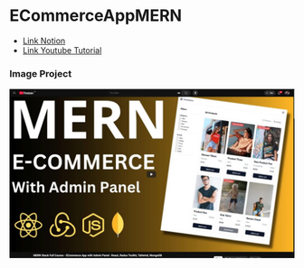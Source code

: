 # ECommerceAppMERN

- [Link Notion](https://www.notion.so/MERN-Stack-Full-Course-ECommerce-App-with-Admin-Panel-React-Redux-Toolkit-Tailwind-MongoDB-159afb9caf4280348e9bc7370f7522f1)
- [Link Youtube Tutorial](https://www.youtube.com/watch?v=_4CPp670fK4)

### Image Project

![telegram-cloud-photo-size](./client/images/telegram-cloud-photo-size.jpg)
